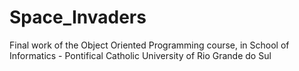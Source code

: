 # Space_Invaders
Final work of the Object Oriented Programming course, in School of Informatics - Pontifical Catholic University of Rio Grande do Sul
